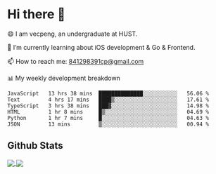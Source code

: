 
# Hi there 👋
😄 I am vecpeng, an undergraduate at HUST.

🌱 I’m currently learning about iOS development & Go & Frontend.

📫 How to reach me: 841298391cp@gmail.com

📊 My weekly development breakdown
<!--START_SECTION:waka-->

```text
JavaScript   13 hrs 38 mins  ██████████████░░░░░░░░░░░   56.06 %
Text         4 hrs 17 mins   ████▒░░░░░░░░░░░░░░░░░░░░   17.61 %
TypeScript   3 hrs 38 mins   ███▓░░░░░░░░░░░░░░░░░░░░░   14.98 %
HTML         1 hr 8 mins     █▒░░░░░░░░░░░░░░░░░░░░░░░   04.69 %
Python       1 hr 7 mins     █░░░░░░░░░░░░░░░░░░░░░░░░   04.63 %
JSON         13 mins         ▒░░░░░░░░░░░░░░░░░░░░░░░░   00.94 %
```

<!--END_SECTION:waka-->

## Github Stats
<a href="https://github.com/anuraghazra/github-readme-stats">
  <img align="center" src="https://github-readme-stats.vercel.app/api?username=vecpeng&count_private=true&hide=stars" />
</a>
<a href="https://github.com/anuraghazra/convoychat">
  <img align="center" src="https://github-readme-stats.vercel.app/api/top-langs/?username=vecpeng&layout=compact" />
</a>
